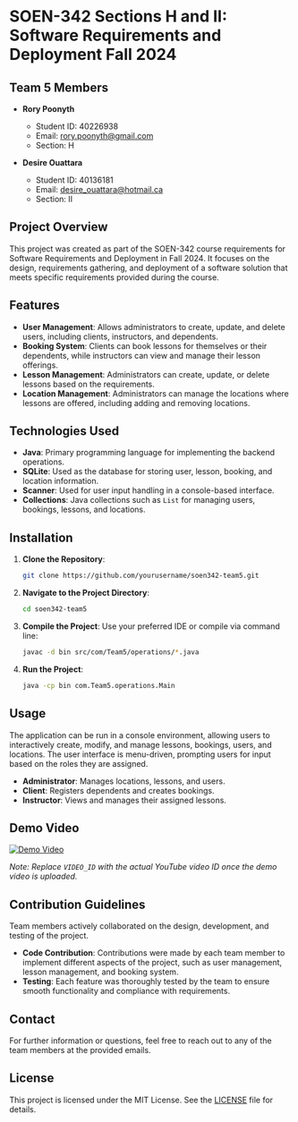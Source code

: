 # SOEN-342 Sections H and II: Software Requirements and Deployment Fall 2024

## Team 5 Members

- **Rory Poonyth**  
  - Student ID: 40226938  
  - Email: rory.poonyth@gmail.com  
  - Section: H

- **Desire Ouattara**  
  - Student ID: 40136181  
  - Email: desire_ouattara@hotmail.ca  
  - Section: II

## Project Overview

This project was created as part of the SOEN-342 course requirements for Software Requirements and Deployment in Fall 2024. It focuses on the design, requirements gathering, and deployment of a software solution that meets specific requirements provided during the course.

## Features

- **User Management**: Allows administrators to create, update, and delete users, including clients, instructors, and dependents.
- **Booking System**: Clients can book lessons for themselves or their dependents, while instructors can view and manage their lesson offerings.
- **Lesson Management**: Administrators can create, update, or delete lessons based on the requirements.
- **Location Management**: Administrators can manage the locations where lessons are offered, including adding and removing locations.

## Technologies Used

- **Java**: Primary programming language for implementing the backend operations.
- **SQLite**: Used as the database for storing user, lesson, booking, and location information.
- **Scanner**: Used for user input handling in a console-based interface.
- **Collections**: Java collections such as `List` for managing users, bookings, lessons, and locations.

## Installation

1. **Clone the Repository**:
   ```bash
   git clone https://github.com/yourusername/soen342-team5.git
   ```

2. **Navigate to the Project Directory**:
   ```bash
   cd soen342-team5
   ```

3. **Compile the Project**:
   Use your preferred IDE or compile via command line:
   ```bash
   javac -d bin src/com/Team5/operations/*.java
   ```

4. **Run the Project**:
   ```bash
   java -cp bin com.Team5.operations.Main
   ```

## Usage

The application can be run in a console environment, allowing users to interactively create, modify, and manage lessons, bookings, users, and locations. The user interface is menu-driven, prompting users for input based on the roles they are assigned.

- **Administrator**: Manages locations, lessons, and users.
- **Client**: Registers dependents and creates bookings.
- **Instructor**: Views and manages their assigned lessons.

## Demo Video

[![Demo Video](https://img.youtube.com/vi/-qav7BYgqjI/0.jpg)](https://www.youtube.com/watch?v=-qav7BYgqjI)

*Note: Replace `VIDEO_ID` with the actual YouTube video ID once the demo video is uploaded.*

## Contribution Guidelines

Team members actively collaborated on the design, development, and testing of the project.
- **Code Contribution**: Contributions were made by each team member to implement different aspects of the project, such as user management, lesson management, and booking system.
- **Testing**: Each feature was thoroughly tested by the team to ensure smooth functionality and compliance with requirements.

## Contact
For further information or questions, feel free to reach out to any of the team members at the provided emails.

## License

This project is licensed under the MIT License. See the [LICENSE](LICENSE) file for details.


